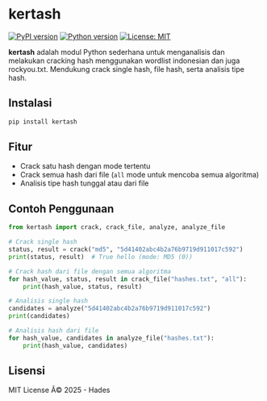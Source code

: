# kertash

[![PyPI version](https://img.shields.io/pypi/v/kertash.svg)](https://pypi.org/project/kertash/)
[![Python version](https://img.shields.io/pypi/pyversions/kertash.svg)](https://pypi.org/project/kertash/)
[![License: MIT](https://img.shields.io/badge/License-MIT-yellow.svg)](https://opensource.org/licenses/MIT)

**kertash** adalah modul Python sederhana untuk menganalisis dan melakukan cracking hash menggunakan wordlist indonesian dan juga rockyou.txt.
Mendukung crack single hash, file hash, serta analisis tipe hash.

## Instalasi

```bash
pip install kertash
```

## Fitur

- Crack satu hash dengan mode tertentu
- Crack semua hash dari file (`all` mode untuk mencoba semua algoritma)
- Analisis tipe hash tunggal atau dari file

## Contoh Penggunaan

```python
from kertash import crack, crack_file, analyze, analyze_file

# Crack single hash
status, result = crack("md5", "5d41402abc4b2a76b9719d911017c592")
print(status, result)  # True hello (mode: MD5 (0))

# Crack hash dari file dengan semua algoritma
for hash_value, status, result in crack_file("hashes.txt", "all"):
    print(hash_value, status, result)

# Analisis single hash 
candidates = analyze("5d41402abc4b2a76b9719d911017c592")
print(candidates)

# Analisis hash dari file
for hash_value, candidates in analyze_file("hashes.txt"):
    print(hash_value, candidates)
```



## Lisensi

MIT License Â© 2025 - Hades